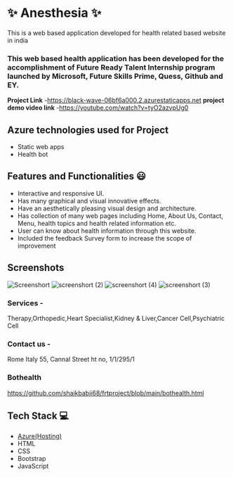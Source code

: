 # ✨  Anesthesia ✨

This is a web based application developed for health related based website in india

### This web based health application has been developed for the accomplishment of Future Ready Talent Internship program launched by Microsoft, Future Skills Prime, Quess, Github and EY.


**Project Link** -https://black-wave-06bf6a000.2.azurestaticapps.net
**project demo video link** -https://youtube.com/watch?v=tyO2azvpUg0

## Azure technologies used for Project

- Static web apps
- Health bot

## Features and Functionalities 😃

- Interactive and responsive UI.
- Has many graphical and visual innovative effects.
- Have an aesthetically pleasing visual design and architecture.
- Has collection of many web pages including Home, About Us, Contact, Menu, health topics and health related information etc.
- User can know about health information through this website.
- Included the feedback Survey form to increase the scope of improvement 

## Screenshots
![Screenshort](https://user-images.githubusercontent.com/115787485/207067878-5891a8d5-e1eb-4574-9ad8-c3a0c0fdb789.png)
![screenshort (2)](https://user-images.githubusercontent.com/115787485/207070349-92f24387-95e4-4627-a3ea-28400bec77dd.png)
![screenshort (4)](https://user-images.githubusercontent.com/115787485/207070406-d4741aab-033f-4922-841e-cc0ec7094142.png)
![screenshort (3)](https://user-images.githubusercontent.com/115787485/207070378-b1a37b5d-754e-4fe2-894f-8d30c235c72a.png)
### Services -
Therapy,Orthopedic,Heart Specialist,Kidney & Liver,Cancer Cell,Psychiatric Cell
### Contact us -
Rome
Italy
55, Cannal Street
ht no, 1/1/295/1
### Bothealth
https://github.com/shaikbabji68/frtproject/blob/main/bothealth.html
## Tech Stack 💻

- [Azure(Hosting)](https://azure.microsoft.com/en-in/features/azure-portal/)
- HTML
- CSS
- Bootstrap
- JavaScript
